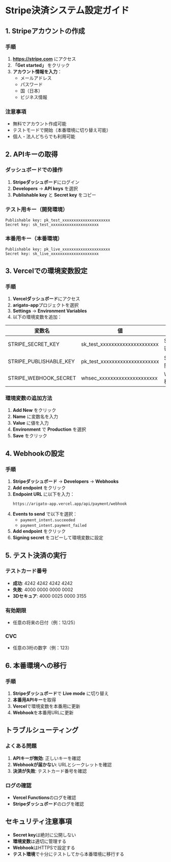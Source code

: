 # Stripe決済システム設定ガイド

## 1. Stripeアカウントの作成

### 手順
1. **https://stripe.com** にアクセス
2. **「Get started」** をクリック
3. **アカウント情報を入力**：
   - メールアドレス
   - パスワード
   - 国（日本）
   - ビジネス情報

### 注意事項
- 無料でアカウント作成可能
- テストモードで開始（本番環境に切り替え可能）
- 個人・法人どちらでも利用可能

## 2. APIキーの取得

### ダッシュボードでの操作
1. **Stripeダッシュボード**にログイン
2. **Developers** → **API keys** を選択
3. **Publishable key** と **Secret key** をコピー

### テスト用キー（開発環境）
```
Publishable key: pk_test_xxxxxxxxxxxxxxxxxxxxx
Secret key: sk_test_xxxxxxxxxxxxxxxxxxxxx
```

### 本番用キー（本番環境）
```
Publishable key: pk_live_xxxxxxxxxxxxxxxxxxxxx
Secret key: sk_live_xxxxxxxxxxxxxxxxxxxxx
```

## 3. Vercelでの環境変数設定

### 手順
1. **Vercelダッシュボード**にアクセス
2. **arigato-app**プロジェクトを選択
3. **Settings** → **Environment Variables**
4. 以下の環境変数を追加：

| 変数名 | 値 | 説明 |
|--------|----|----|
| STRIPE_SECRET_KEY | sk_test_xxxxxxxxxxxxxxxxxxxxx | Stripe秘密キー |
| STRIPE_PUBLISHABLE_KEY | pk_test_xxxxxxxxxxxxxxxxxxxxx | Stripe公開キー |
| STRIPE_WEBHOOK_SECRET | whsec_xxxxxxxxxxxxxxxxxxxxx | Webhook秘密キー |

### 環境変数の追加方法
1. **Add New** をクリック
2. **Name** に変数名を入力
3. **Value** に値を入力
4. **Environment** で **Production** を選択
5. **Save** をクリック

## 4. Webhookの設定

### 手順
1. **Stripeダッシュボード** → **Developers** → **Webhooks**
2. **Add endpoint** をクリック
3. **Endpoint URL** に以下を入力：
   ```
   https://arigato-app.vercel.app/api/payment/webhook
   ```
4. **Events to send** で以下を選択：
   - `payment_intent.succeeded`
   - `payment_intent.payment_failed`
5. **Add endpoint** をクリック
6. **Signing secret** をコピーして環境変数に設定

## 5. テスト決済の実行

### テストカード番号
- **成功**: 4242 4242 4242 4242
- **失敗**: 4000 0000 0000 0002
- **3Dセキュア**: 4000 0025 0000 3155

### 有効期限
- 任意の将来の日付（例：12/25）

### CVC
- 任意の3桁の数字（例：123）

## 6. 本番環境への移行

### 手順
1. **Stripeダッシュボード**で **Live mode** に切り替え
2. **本番用APIキー**を取得
3. **Vercel**で環境変数を本番用に更新
4. **Webhook**を本番用URLに更新

## トラブルシューティング

### よくある問題
1. **APIキーが無効**: 正しいキーを確認
2. **Webhookが届かない**: URLとシークレットを確認
3. **決済が失敗**: テストカード番号を確認

### ログの確認
- **Vercel Functions**のログを確認
- **Stripeダッシュボード**のログを確認

## セキュリティ注意事項

- **Secret key**は絶対に公開しない
- **環境変数**は適切に管理する
- **Webhook**はHTTPSで設定する
- **テスト環境**で十分にテストしてから本番環境に移行する 